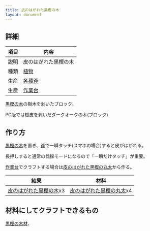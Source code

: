 ```yaml
---
title: 皮のはがれた黒樫の木
layout: document
---
```

## 詳細

|項目|内容|
|---|---|
|説明|皮のはがれた黒樫の木|
|種類|[植物](植物)|
|生産|[各種斧](木の斧)|
|生産|[作業台](作業台)|

[黒樫の木](黒樫の木)の樹木を剥いたブロック。

PC版では樹皮を剥いだダークオークの木(ブロック)

## 作り方

[黒樫の木](黒樫の木)を置き、[斧](木の斧)で一瞬タッチ(スマホの場合)すると皮がはがれる。

長押しすると通常の伐採モードになるので「一瞬だけタッチ」が重要。

[作業台](作業台)でクラフトする場合は[皮のはがれた黒樫の丸太](皮のはがれた黒樫の丸太)から作る。

|結果|材料|
|---|---|
|[皮のはがれた黒樫の木](皮のはがれた黒樫の木)x3|[皮のはがれた黒樫の丸太](皮のはがれた黒樫の丸太)x4|

## 材料にしてクラフトできるもの

[黒樫の木材](黒樫の木材)、
